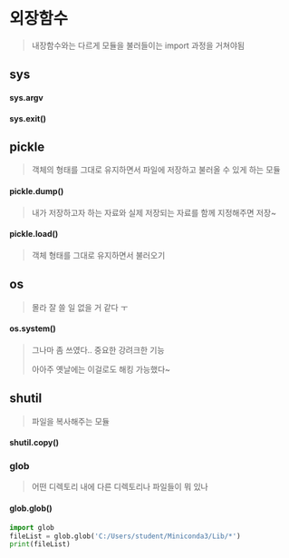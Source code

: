 # 외장함수



> 내장함수와는 다르게 모듈을 불러들이는 import 과정을 거쳐야됨



## sys

#### sys.argv



#### sys.exit()



## pickle

> 객체의 형태를 그대로 유지하면서 파일에 저장하고 불러올 수 있게 하는 모듈

#### pickle.dump()

> 내가 저장하고자 하는 자료와 실제 저장되는 자료를 함께 지정해주면 저장~

#### pickle.load()

> 객체 형태를 그대로 유지하면서 불러오기



## os

> 몰라 잘 쓸 일 없을 거 같다 ㅜ

#### os.system()

> 그나마 좀 쓰였다.. 중요한 강려크한 기능
>
> 아아주 옛날에는 이걸로도 해킹 가능했다~



## shutil

> 파일을 복사해주는 모듈

#### shutil.copy()



### glob

> 어떤 디렉토리 내에 다른 디렉토리나 파일들이 뭐 있나

#### glob.glob()

```python
import glob
fileList = glob.glob('C:/Users/student/Miniconda3/Lib/*')
print(fileList)
```

